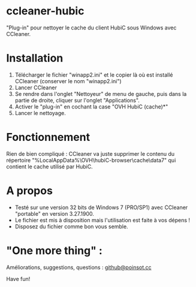 ccleaner-hubic
==============
"Plug-in" pour nettoyer le cache du client HubiC sous Windows avec CCleaner.


Installation
==============
1) Télécharger le fichier "winapp2.ini" et le copier là où est installé CCleaner (conserver le nom "winapp2.ini")
2) Lancer CCleaner
3) Se rendre dans l'onglet "Nettoyeur" de menu de gauche, puis dans la partie de droite, cliquer sur l'onglet "Applications".
4) Activer le "plug-in" en cochant la case "OVH HubiC (cache)*"
5) Lancer le nettoyage.


Fonctionnement 
==============
Rien de bien compliqué : CCleaner va juste supprimer le contenu du répertoire "%LocalAppData%\OVH\hubiC-browser\cache\data7" qui contient le cache utilisé par HubiC.


A propos
==============
* Testé sur une version 32 bits de Windows 7 (PRO/SP1) avec CCleaner "portable" en version 3.27.1900.
* Le fichier est mis à disposition mais l'utilisation est faite à vos dépens !
* Disposez du fichier comme bon vous semble.


"One more thing" :
==============
Améliorations, suggestions, questions : github@poinsot.cc

  Have fun!
